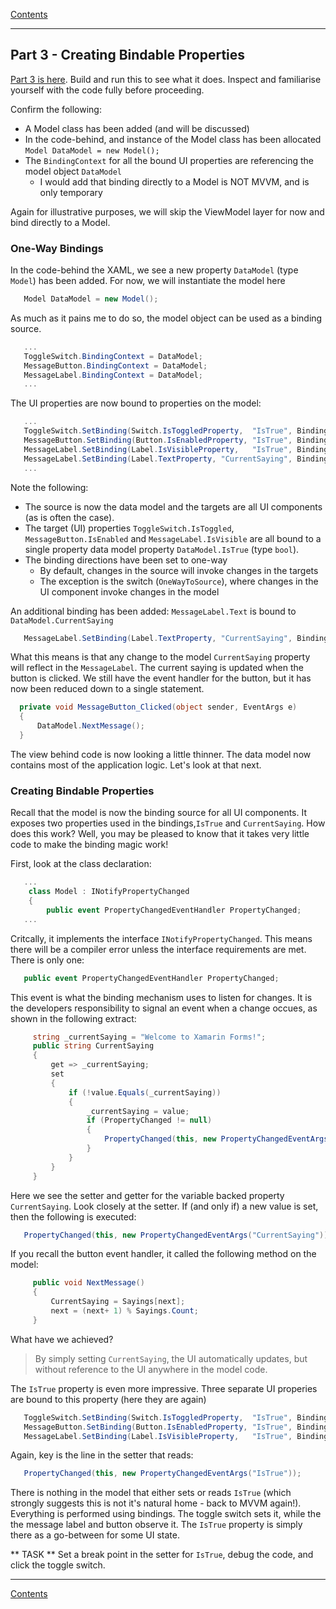[Contents](README.md)

----

## Part 3 - Creating Bindable Properties
[Part 3 is here](/code/Chapter2/Bindings/HelloBindings-03). Build and run this to see what it does. Inspect and familiarise yourself with the code fully before proceeding.

Confirm the following:

- A Model class has been added (and will be discussed)
- In the code-behind, and instance of the Model class has been allocated `Model DataModel = new Model();`
- The `BindingContext` for all the bound UI properties are referencing the model object `DataModel`
    - I would add that binding directly to a Model is NOT MVVM, and is only temporary

Again for illustrative purposes, we will skip the ViewModel layer for now and bind directly to a Model.

### One-Way Bindings
In the code-behind the XAML, we see a new property `DataModel` (type `Model`) has been added. For now, we will instantiate the model here

```C#
   Model DataModel = new Model();
```

As much as it pains me to do so, the model object can be used as a binding source.

```C#
   ...
   ToggleSwitch.BindingContext = DataModel;
   MessageButton.BindingContext = DataModel;
   MessageLabel.BindingContext = DataModel;
   ...
```

The UI properties are now bound to properties on the model:

```C#
   ...
   ToggleSwitch.SetBinding(Switch.IsToggledProperty,  "IsTrue", BindingMode.OneWayToSource);
   MessageButton.SetBinding(Button.IsEnabledProperty, "IsTrue", BindingMode.OneWay);
   MessageLabel.SetBinding(Label.IsVisibleProperty,   "IsTrue", BindingMode.OneWay);
   MessageLabel.SetBinding(Label.TextProperty, "CurrentSaying", BindingMode.OneWay);   
   ...
```

Note the following:
- The source is now the data model and the targets are all UI components (as is often the case).
- The target (UI) properties `ToggleSwitch.IsToggled`, `MessageButton.IsEnabled` and `MessageLabel.IsVisible` are all bound to a single  property data model property `DataModel.IsTrue` (type `bool`).
- The binding directions have been set to one-way
    - By default, changes in the source will invoke changes in the targets 
    - The exception is the switch (`OneWayToSource`), where changes in the UI component invoke changes in the model

An additional binding has been added: `MessageLabel.Text` is bound to `DataModel.CurrentSaying`

```C#
   MessageLabel.SetBinding(Label.TextProperty, "CurrentSaying", BindingMode.OneWay);
```

What this means is that any change to the model `CurrentSaying` property will reflect in the `MessageLabel`. The current saying is updated when the button is clicked. We still have the event handler for the button, but it has now been reduced down to a single statement.

```C#
  private void MessageButton_Clicked(object sender, EventArgs e)
  {
      DataModel.NextMessage();
  }
```        

The view behind code is now looking a little thinner. The data model now contains most of the application logic. Let's look at that next.

### Creating Bindable Properties
Recall that the model is now the binding source for all UI components. It exposes two properties used in the bindings,`IsTrue` and `CurrentSaying`. How does this work? Well, you may be pleased to know that it takes very little code to make the binding magic work!

First, look at the class declaration:
```C#
   ...
    class Model : INotifyPropertyChanged
    {
        public event PropertyChangedEventHandler PropertyChanged;
   ...
```

Critcally, it implements the interface `INotifyPropertyChanged`. This means there will be a compiler error unless the interface requirements are met. There is only one:

```C#
   public event PropertyChangedEventHandler PropertyChanged;
```  
   
This event is what the binding mechanism uses to listen for changes. It is the developers responsibility to signal an event when a change occues, as shown in the following extract:

```C#
     string _currentSaying = "Welcome to Xamarin Forms!";
     public string CurrentSaying
     {
         get => _currentSaying;
         set
         {
             if (!value.Equals(_currentSaying))
             {
                 _currentSaying = value;
                 if (PropertyChanged != null)
                 {
                     PropertyChanged(this, new PropertyChangedEventArgs("CurrentSaying"));
                 }
             }
         }
     }
```

Here we see the setter and getter for the variable backed property `CurrentSaying`. Look closely at the setter. If (and only if) a new value is set, then the following is executed:

```C#
   PropertyChanged(this, new PropertyChangedEventArgs("CurrentSaying"));
```

If you recall the button event handler, it called the following method on the model: 

```C#
     public void NextMessage()
     {
         CurrentSaying = Sayings[next];
         next = (next+ 1) % Sayings.Count;
     }
```

What have we achieved?

> By simply setting `CurrentSaying`, the UI automatically updates, but without reference to the UI anywhere in the model code.

The `IsTrue` property is even more impressive. Three separate UI properies are bound to this property (here they are again)

```C#
   ToggleSwitch.SetBinding(Switch.IsToggledProperty,  "IsTrue", BindingMode.OneWayToSource);
   MessageButton.SetBinding(Button.IsEnabledProperty, "IsTrue", BindingMode.OneWay);
   MessageLabel.SetBinding(Label.IsVisibleProperty,   "IsTrue", BindingMode.OneWay);
```   

Again, key is the line in the setter that reads:

```C#
   PropertyChanged(this, new PropertyChangedEventArgs("IsTrue"));
```

There is nothing in the model that either sets or reads `IsTrue` (which strongly suggests this is not it's natural home - back to MVVM again!). Everything is performed using bindings. The toggle switch sets it, while the the message label and button observe it. The `IsTrue` property is simply there as a go-between for some UI state.

** TASK ** Set a break point in the setter for `IsTrue`, debug the code, and click the toggle switch.

----
[Contents](/docs/README.md)
